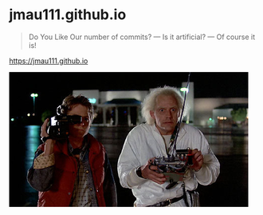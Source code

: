 # jmau111.github.io

> Do You Like Our number of commits?
— Is it artificial?
— Of course it is!

https://jmau111.github.io 

![1985](static/images/btf.jpeg)
